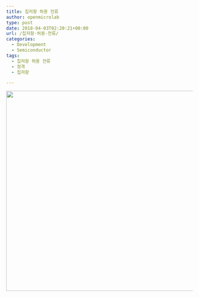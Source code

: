 ```yaml
---
title: 칩저항 허용 전류
author: openmicrolab
type: post
date: 2018-04-03T02:20:21+00:00
url: /칩저항-허용-전류/
categories:
  - Development
  - Semiconductor
tags:
  - 칩저항 허용 전류
  - 정격
  - 칩저항

---
```

<img loading="lazy" class="alignnone wp-image-4269" src="https://res.cloudinary.com/openmicrolab/image/upload/v1522721939/ChipRes_fobkrf.jpg" width="550" height="541" />
